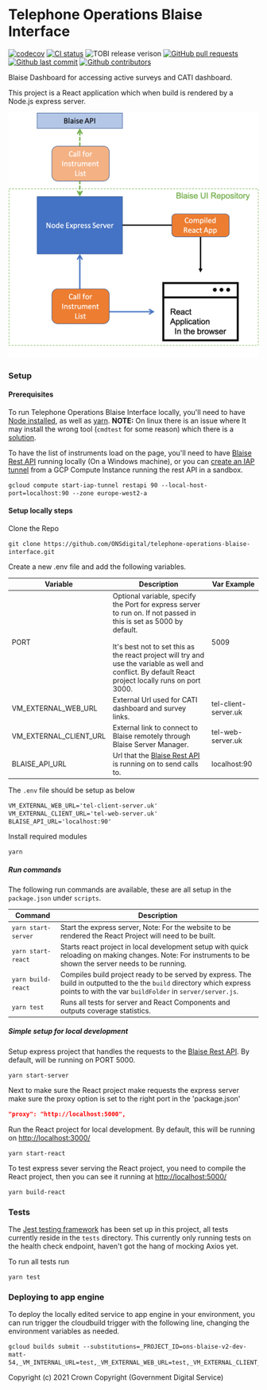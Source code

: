# Telephone Operations Blaise Interface

[![codecov](https://codecov.io/gh/ONSdigital/telephone-operations-blaise-interface/branch/main/graph/badge.svg)](https://codecov.io/gh/ONSdigital/telephone-operations-blaise-interface)
[![CI status](https://github.com/ONSdigital/telephone-operations-blaise-interface/workflows/Test%20coverage%20report/badge.svg)](https://github.com/ONSdigital/telephone-operations-blaise-interface/workflows/Test%20coverage%20report/badge.svg)
<img src="https://img.shields.io/github/release/ONSdigital/telephone-operations-blaise-interface.svg?style=flat-square" alt="TOBI release verison">
[![GitHub pull requests](https://img.shields.io/github/issues-pr-raw/ONSdigital/telephone-operations-blaise-interface.svg)](https://github.com/ONSdigital/telephone-operations-blaise-interface/pulls)
[![Github last commit](https://img.shields.io/github/last-commit/ONSdigital/telephone-operations-blaise-interface.svg)](https://github.com/ONSdigital/telephone-operations-blaise-interface/commits)
[![Github contributors](https://img.shields.io/github/contributors/ONSdigital/telephone-operations-blaise-interface.svg)](https://github.com/ONSdigital/telephone-operations-blaise-interface/graphs/contributors)

Blaise Dashboard for accessing active surveys and CATI dashboard.

This project is a React application which when build is rendered by a Node.js express server.

![Diagram of Telephone Operations Blaise Interface sertup](.github/Diagram.png)

### Setup

#### Prerequisites

To run Telephone Operations Blaise Interface locally, you'll need to have [Node installed](https://nodejs.org/en/), as
well as [yarn](https://classic.yarnpkg.com/en/docs/install#mac-stable). **NOTE:** On linux there is an issue where It
may install the wrong tool (`cmdtest` for some reason) which there is
a [solution](https://github.com/Joystream/helpdesk/issues/16).

To have the list of instruments load on the page, you'll need to
have [Blaise Rest API](https://github.com/ONSdigital/blaise-api-rest) running locally (On a Windows machine), or you
can [create an IAP tunnel](https://cloud.google.com/sdk/gcloud/reference/compute/start-iap-tunnel) from a GCP Compute
Instance running the rest API in a sandbox.

```shell
gcloud compute start-iap-tunnel restapi 90 --local-host-port=localhost:90 --zone europe-west2-a
```

#### Setup locally steps

Clone the Repo

```shell script
git clone https://github.com/ONSdigital/telephone-operations-blaise-interface.git
```

Create a new .env file and add the following variables.

| Variable                      | Description                                                                     | Var Example                  |
|-------------------------------|---------------------------------------------------------------------------------|------------------------------|
| PORT                          | Optional variable, specify the Port for express server to run on. If not passed in this is set as 5000 by default. <br><br>It's best not to set this as the react project will try and use the variable as well and conflict. By default React project locally runs on port 3000.                                              | 5009                         |
| VM_EXTERNAL_WEB_URL           | External Url used for CATI dashboard and survey links.                          | tel-client-server.uk         |
| VM_EXTERNAL_CLIENT_URL        | External link to connect to Blaise remotely through Blaise Server Manager.      | tel-web-server.uk            |
| BLAISE_API_URL                | Url that the [Blaise Rest API](https://github.com/ONSdigital/blaise-api-rest) is running on to send calls to. | localhost:90 |

The `.env` file should be setup as below

```.env
VM_EXTERNAL_WEB_URL='tel-client-server.uk'
VM_EXTERNAL_CLIENT_URL='tel-web-server.uk'
BLAISE_API_URL='localhost:90'
```

Install required modules

```shell script
yarn
```

##### Run commands

The following run commands are available, these are all setup in the `package.json` under `scripts`.

| Command                        | Description                                                                                                                                               |
|--------------------------------|-----------------------------------------------------------------------------------------------------------------------------------------------------------|
| `yarn start-server`            | Start the express server, Note: For the website to be rendered the React Project will need to be built.                                                   |
| `yarn start-react`             | Starts react project in local development setup with quick reloading on making changes. Note: For instruments to be shown the server needs to be running. |
| `yarn build-react`             | Compiles build project ready to be served by express. The build in outputted to the the `build` directory which express points to with the var `buildFolder` in `server/server.js`.                       |
| `yarn test`                    | Runs all tests for server and React Components and outputs coverage statistics.                                                                           |

##### Simple setup for local development

Setup express project that handles the requests to the [Blaise Rest API](https://github.com/ONSdigital/blaise-api-rest).
By default, will be running on PORT 5000.

```shell script
yarn start-server
```

Next to make sure the React project make requests the express server make sure the proxy option is set to the right port
in the 'package.json'

```.json
"proxy": "http://localhost:5000",
```

Run the React project for local development. By default, this will be running
on [http://localhost:3000/](http://localhost:3000/)

```shell script
yarn start-react
```

To test express sever serving the React project, you need to compile the React project, then you can see it running
at [http://localhost:5000/](http://localhost:5000/)

```shell script
yarn build-react
```

### Tests

The [Jest testing framework](https://jestjs.io/en/) has been set up in this project, all tests currently reside in
the `tests` directory. This currently only running tests on the health check endpoint, haven't got the hang of mocking
Axios yet.

To run all tests run

```shell script
yarn test
```

### Deploying to app engine

To deploy the locally edited service to app engine in your environment, you can run trigger the cloudbuild trigger with
the following line, changing the environment variables as needed.

```.shell
gcloud builds submit --substitutions=_PROJECT_ID=ons-blaise-v2-dev-matt-54,_VM_INTERNAL_URL=test,_VM_EXTERNAL_WEB_URL=test,_VM_EXTERNAL_CLIENT_URL=test,_BLAISE_API_URL=/
```

Copyright (c) 2021 Crown Copyright (Government Digital Service)
